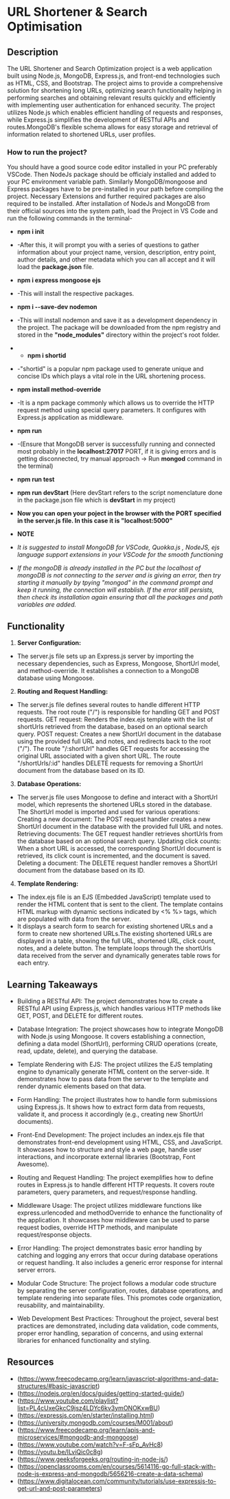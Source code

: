 
# URL Shortener & Search Optimisation

## Description
The URL Shortener and Search Optimization project is a web application built using Node.js, MongoDB, Express.js, and front-end technologies such as HTML, CSS, and Bootstrap. The project aims to provide a comprehensive solution for shortening long URLs, optimizing search functionality helping in performing searches and obtaining relevant results quickly and efficiently with implementing user authentication for enhanced security. 
The project utilizes Node.js which enables efficient handling of requests and responses, while Express.js simplifies the development of RESTful APIs and routes.MongoDB's flexible schema allows for easy storage and retrieval of information related to shortened URLs, user profiles.

### How to run the project?

You should have a good source code editor installed in your PC preferably VSCode. Then NodeJs package should be officialy installed and added to your PC environment variable path.
Similarly MongoDB/mongoose and Express packages have to be pre-installed in your path before compiling the project. 
Necessary Extensions and further required packages are also required to be installed. After installation of NodeJs and MongoDB from their official sources into the system path, load the Project in VS Code and run the following commands in the terminal-

- **npm i init**
-  -After this, it will prompt you with a series of questions to gather information about your project name, version, description, entry point, author details, and other metadata which you can all accept and it will load the **package.json** file.

- **npm i express mongoose ejs**
- -This will install the respective packages.

- **npm i --save-dev nodemon**
- -This will install nodemon and save it as a development dependency in the project. The package will be downloaded from the npm registry and stored in the **"node_modules"** directory within the project's root folder.

- - **npm i shortid**
- -"shortid" is a popular npm package used to generate unique and concise IDs which plays a vital role in the URL shortening process.

- **npm install method-override**
- -It is a npm package commonly which allows us to override the HTTP request method using special query parameters. It configures with Express.js application as middleware.

- **npm run**
- -(Ensure that MongoDB server is successfully running and connected most probably in the **localhost:27017** PORT, if it is giving errors and is getting disconnected, try manual approach -> Run **mongod** command in the terminal)
- **npm run test**
- **npm run devStart**
(Here devStart refers to the script nomenclature done in the package.json file which is **devStart** in my project)

- **Now you can open your poject in the browser with the PORT specified in the server.js file. In this case it is "localhost:5000"**

- **NOTE**
 - *It is suggested to install MongoDB for VSCode, Quokka.js , NodeJS, ejs language support extensions in your VSCode for the smooth functioning*
- *If the mongoDB is already installed in the PC but the localhost of mongoDB is not connecting to the server and is giving an error, then try starting it manually by tpying "mongod" in the command prompt and keep it running, the connection will establish. If the error still persists, then check its installation again ensuring that all the packages and path variables are added.*

## Functionality

1. **Server Configuration:**

- The server.js file sets up an Express.js server by importing the necessary dependencies, such as Express, Mongoose, ShortUrl model, and method-override. It establishes a connection to a MongoDB database using Mongoose.

2. **Routing and Request Handling:**
- The server.js file defines several routes to handle different HTTP requests.
The root route ("/") is responsible for handling GET and POST requests.
GET request: Renders the index.ejs template with the list of shortUrls retrieved from the database, based on an optional search query.
POST request: Creates a new ShortUrl document in the database using the provided full URL and notes, and redirects back to the root ("/").
The route "/:shortUrl" handles GET requests for accessing the original URL associated with a given short URL.
The route "/shortUrls/:id" handles DELETE requests for removing a ShortUrl document from the database based on its ID.

3. **Database Operations:**
- The server.js file uses Mongoose to define and interact with a ShortUrl model, which represents the shortened URLs stored in the database.
The ShortUrl model is imported and used for various operations:
Creating a new document: The POST request handler creates a new ShortUrl document in the database with the provided full URL and notes.
Retrieving documents: The GET request handler retrieves shortUrls from the database based on an optional search query.
Updating click counts: When a short URL is accessed, the corresponding ShortUrl document is retrieved, its click count is incremented, and the document is saved.
Deleting a document: The DELETE request handler removes a ShortUrl document from the database based on its ID.

4. **Template Rendering:**
- The index.ejs file is an EJS (Embedded JavaScript) template used to render the HTML content that is sent to the client. The template contains HTML markup with dynamic sections indicated by <% %> tags, which are populated with data from the server.
- It displays a search form to search for existing shortened URLs and a form to create new shortened URLs.The existing shortened URLs are displayed in a table, showing the full URL, shortened URL, click count, notes, and a delete button. The template loops through the shortUrls data received from the server and dynamically generates table rows for each entry.

## Learning Takeaways

- Building a RESTful API: The project demonstrates how to create a RESTful API using Express.js, which handles various HTTP methods like GET, POST, and DELETE for different routes.

- Database Integration: The project showcases how to integrate MongoDB with Node.js using Mongoose. It covers establishing a connection, defining a data model (ShortUrl), performing CRUD operations (create, read, update, delete), and querying the database.

- Template Rendering with EJS: The project utilizes the EJS templating engine to dynamically generate HTML content on the server-side. It demonstrates how to pass data from the server to the template and render dynamic elements based on that data.

- Form Handling: The project illustrates how to handle form submissions using Express.js. It shows how to extract form data from requests, validate it, and process it accordingly (e.g., creating new ShortUrl documents).

- Front-End Development: The project includes an index.ejs file that demonstrates front-end development using HTML, CSS, and JavaScript. It showcases how to structure and style a web page, handle user interactions, and incorporate external libraries (Bootstrap, Font Awesome).

- Routing and Request Handling: The project exemplifies how to define routes in Express.js to handle different HTTP requests. It covers route parameters, query parameters, and request/response handling.

- Middleware Usage: The project utilizes middleware functions like express.urlencoded and methodOverride to enhance the functionality of the application. It showcases how middleware can be used to parse request bodies, override HTTP methods, and manipulate request/response objects.

- Error Handling: The project demonstrates basic error handling by catching and logging any errors that occur during database operations or request handling. It also includes a generic error response for internal server errors.

- Modular Code Structure: The project follows a modular code structure by separating the server configuration, routes, database operations, and template rendering into separate files. This promotes code organization, reusability, and maintainability.

- Web Development Best Practices: Throughout the project, several best practices are demonstrated, including data validation, code comments, proper error handling, separation of concerns, and using external libraries for enhanced functionality and styling.

## Resources

- (https://www.freecodecamp.org/learn/javascript-algorithms-and-data-structures/#basic-javascript)
- (https://nodejs.org/en/docs/guides/getting-started-guide/)
- (https://www.youtube.com/playlist?list=PL4cUxeGkcC9jsz4LDYc6kv3ymONOKxwBU)
- (https://expressjs.com/en/starter/installing.html)
- (https://university.mongodb.com/courses/M001/about)
- (https://www.freecodecamp.org/learn/apis-and-microservices/#mongodb-and-mongoose)
- (https://www.youtube.com/watch?v=F-sFp_AvHc8)
- (https://youtu.be/ILviQic0c8g)
- (https://www.geeksforgeeks.org/routing-in-node-js/)
- (https://openclassrooms.com/en/courses/5614116-go-full-stack-with-node-js-express-and-mongodb/5656216-create-a-data-schema)
- (https://www.digitalocean.com/community/tutorials/use-expressjs-to-get-url-and-post-parameters)


